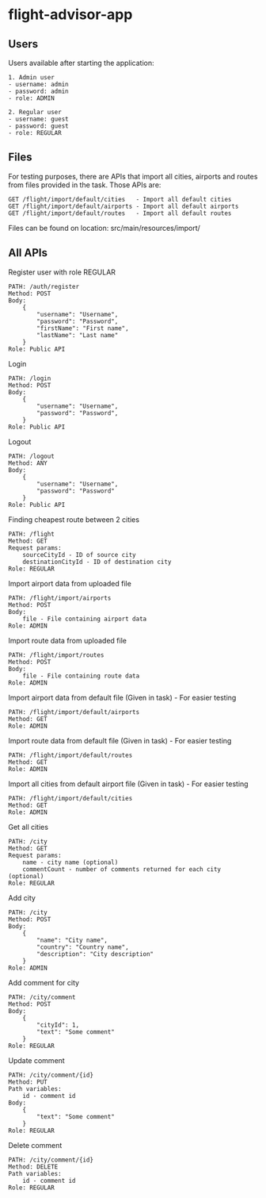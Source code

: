 # flight-advisor-app

<h2>Users</h2>

Users available after starting the application:

	1. Admin user
	- username: admin
	- password: admin
	- role: ADMIN

	2. Regular user
	- username: guest
	- password: guest
	- role: REGULAR

<h2>Files</h2>

For testing purposes, there are APIs that import all cities, airports and routes from files provided in the task.
Those APIs are:

	GET /flight/import/default/cities   - Import all default cities
	GET /flight/import/default/airports - Import all default airports
	GET /flight/import/default/routes   - Import all default routes
	
Files can be found on location: src/main/resources/import/

<h2>All APIs</h2>

Register user with role REGULAR

	PATH: /auth/register
	Method: POST
	Body:
		{
			"username": "Username",
			"password": "Password",
			"firstName": "First name",
			"lastName": "Last name"
		}
	Role: Public API
	
Login

	PATH: /login
	Method: POST
	Body:
		{
			"username": "Username",
			"password": "Password",
		}
	Role: Public API
	
Logout

	PATH: /logout
	Method: ANY
	Body:
		{
			"username": "Username",
			"password": "Password"
		}
	Role: Public API

Finding cheapest route between 2 cities

	PATH: /flight
	Method: GET
	Request params:
		sourceCityId - ID of source city
		destinationCityId - ID of destination city
	Role: REGULAR
	
Import airport data from uploaded file

	PATH: /flight/import/airports
	Method: POST
	Body:
		file - File containing airport data
	Role: ADMIN
		
Import route data from uploaded file

	PATH: /flight/import/routes
	Method: POST
	Body:
		file - File containing route data
	Role: ADMIN
		
Import airport data from default file (Given in task) - For easier testing

	PATH: /flight/import/default/airports
	Method: GET
	Role: ADMIN
	
Import route data from default file (Given in task) - For easier testing

	PATH: /flight/import/default/routes
	Method: GET
	Role: ADMIN
	
Import all cities from default airport file (Given in task) - For easier testing

	PATH: /flight/import/default/cities
	Method: GET
	Role: ADMIN
	
Get all cities

	PATH: /city
	Method: GET
	Request params:
		name - city name (optional)
		commentCount - number of comments returned for each city (optional)
	Role: REGULAR
	
Add city

	PATH: /city
	Method: POST
	Body:
		{
			"name": "City name",
			"country": "Country name",
			"description": "City description" 
		}		
	Role: ADMIN
	
Add comment for city

	PATH: /city/comment
	Method: POST
	Body:
		{
			"cityId": 1,
			"text": "Some comment"
		}
	Role: REGULAR
	
Update comment

	PATH: /city/comment/{id}
	Method: PUT
	Path variables:
		id - comment id
	Body:
		{
			"text": "Some comment"
		}
	Role: REGULAR
	
Delete comment

	PATH: /city/comment/{id}
	Method: DELETE
	Path variables:
		id - comment id
	Role: REGULAR
	

